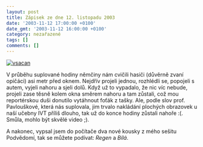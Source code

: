```yaml
---
layout: post
title: Zápisek ze dne 12. listopadu 2003
date: '2003-11-12 17:00:00 +0100'
date_gmt: '2003-11-12 16:00:00 +0100'
category: nezařazené
tags: []
comments: []
---
```

<div >  <a href="%base_url%/assets/old-images/vsacan2.jpg"><img alt="vsacan" src="%base_url%/assets/old-images/vsacan2.jpg"></a>  </div>
<p>V průběhu suplované hodiny němčiny nám cvičili hasiči (důvěrně zvaní opičáci) asi metr  před oknem. Nejdřív projeli jednou, rozhlédli se, popojeli s autem, vyjeli nahoru a sjeli dolů.  Když už to vypadalo, že nic víc nebude, projeli zase těsně kolem okna směrem nahoru a tam zůstali,  což mou reportérskou duši donutilo vytáhnout foťák z tašky. Ale, podle slov prof. Pavlouškové, která nás  suplovala, jim trvalo nakládání plochých obrazovek u naší učebny IVT příliš dlouho, tak už do konce  hodiny zůstali nahoře :(. Smůla, mohlo být skvělé video ;).</p>
<p>A nakonec, vypsal jsem do počítače dva nové kousky z mého sešitu Podvědomí, tak se můžete podívat:  <i title="tady býval odkaz na soubor 'regen.htm'">Regen</i> a <i title="tady býval odkaz na soubor 'bila.htm'">Bílá</i>.</p>
